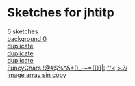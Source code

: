 # Sketches for jhtitp
6 sketches  
[background 0](https://editor.p5js.org/jhtitp/sketches/NAReIkM1c)<!-- 2023-08-19T13:56:34.426Z -->  
[duplicate](https://editor.p5js.org/jhtitp/sketches/TdzEIUUD5)<!-- 2023-12-29T04:05:50.796Z -->  
[duplicate](https://editor.p5js.org/jhtitp/sketches/kWtHbrdjf)<!-- 2023-12-29T04:05:43.114Z -->  
[duplicate](https://editor.p5js.org/jhtitp/sketches/sWg2t6XPW)<!-- 2023-12-29T04:05:33.567Z -->  
[FuncyChars !@#$%^&*()_-+={[}]|\:;"'<,>.?/](https://editor.p5js.org/jhtitp/sketches/8fkJQUg8Y)<!-- 2023-12-29T03:05:08.625Z -->  
[image  array sin copy](https://editor.p5js.org/jhtitp/sketches/3K6pk1kI6)<!-- 2023-12-28T23:30:12.432Z -->  